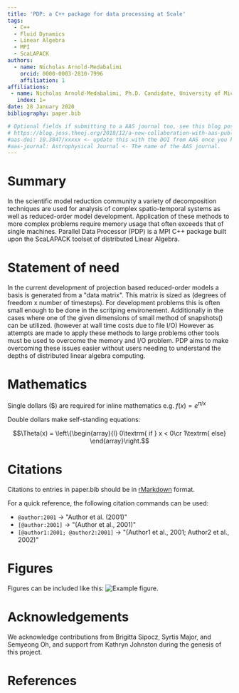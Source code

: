 ```yaml
---
title: 'PDP: a C++ package for data processing at Scale'
tags:
  - C++
  - Fluid Dynamics
  - Linear Algebra
  - MPI 
  - ScaLAPACK
authors:
  - name: Nicholas Arnold-Medabalimi
    orcid: 0000-0003-2810-7996
    affiliation: 1
affiliations:
 - name: Nicholas Arnold-Medabalimi, Ph.D. Candidate, University of Michigan
   index: 1=
date: 28 January 2020
bibliography: paper.bib

# Optional fields if submitting to a AAS journal too, see this blog post:
# https://blog.joss.theoj.org/2018/12/a-new-collaboration-with-aas-publishing
#aas-doi: 10.3847/xxxxx <- update this with the DOI from AAS once you know it.
#aas-journal: Astrophysical Journal <- The name of the AAS journal.
---
```


# Summary

In the scientific model reduction community a variety of 
decomposition techniques are used for analysis of complex
spatio-temporal systems as well as reduced-order model 
development. Application of these methods to more complex
problems require memory usage that often exceeds that of 
single machines. Parallel Data Processor (PDP) is a MPI 
C++ package built upon the ScaLAPACK toolset of distributed
Linear Algebra. 



# Statement of need

In the current development of projection based reduced-order models a 
basis is generated from a "data matrix". This matrix is sized as 
(degrees of freedom x number of timesteps). For development problems 
this is often small enough to be done in the scritping environement. 
Additionally in the cases where one of the given dimensions of small
method of snapshots() can be utilized. (however at wall time costs
due to file I/O) However as attempts are made to apply these methods 
to large problems other tools must be used to overcome the memory 
and I/O problem. PDP aims to make overcoming these issues easier
without users needing to understand the depths of distributed
linear algebra computing.




# Mathematics

Single dollars ($) are required for inline mathematics e.g. $f(x) = e^{\pi/x}$

Double dollars make self-standing equations:

$$\Theta(x) = \left\{\begin{array}{l}
0\textrm{ if } x < 0\cr
1\textrm{ else}
\end{array}\right.$$


# Citations

Citations to entries in paper.bib should be in
[rMarkdown](http://rmarkdown.rstudio.com/authoring_bibliographies_and_citations.html)
format.

For a quick reference, the following citation commands can be used:
- `@author:2001`  ->  "Author et al. (2001)"
- `[@author:2001]` -> "(Author et al., 2001)"
- `[@author1:2001; @author2:2001]` -> "(Author1 et al., 2001; Author2 et al., 2002)"

# Figures

Figures can be included like this: ![Example figure.](figure.png)

# Acknowledgements

We acknowledge contributions from Brigitta Sipocz, Syrtis Major, and Semyeong
Oh, and support from Kathryn Johnston during the genesis of this project.

# References